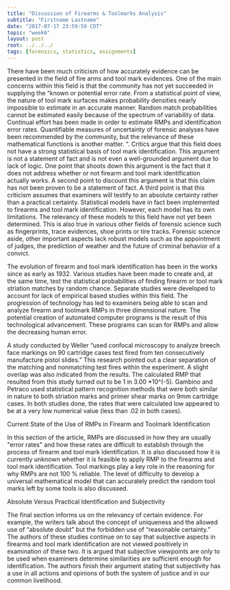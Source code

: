 ```yaml
---
title: "Discussion of Firearms & Toolmarks Analysis"
subtitle: "Firstname Lastname"
date: "2017-07-17 23:59:59 CDT"
topic: "week6"
layout: post
root: ../../../
tags: [forensics, statistics, assignments]
---
```


There have been much criticism of how accurately evidence can be presented in the field of fire arms and tool mark evidences. One of the main concerns within this field is that the community has not yet succeeded in supplying the “known or potential error rate. From a statistical point of view, the nature of tool mark surfaces makes probability densities nearly impossible to estimate in an accurate manner. Random match probabilities cannot be estimated easily because of the spectrum of variability of data. Continual effort has been made in order to estimate RMPs and identification error rates. Quantifiable measures of uncertainty of forensic analyses have been recommended by the community, but the relevance of these mathematical functions is another matter. ”. Critics argue that this field does not have a strong statistical basis of tool mark identification. This argument is not a statement of fact and is not even a well-grounded argument due to lack of logic. One point that shoots down this argument is the fact that it does not address whether or not firearm and tool mark identification actually works. A second point to discount this argument is that this claim has not been proven to be a statement of fact. A third point is that this criticism assumes that examiners will testify to an absolute certainty rather than a practical certainty. Statistical models have in fact been implemented to firearms and tool mark identification. However, each model has its own limitations. The relevancy of these models to this field have not yet been determined. This is also true in various other fields of forensic science such as fingerprints, trace evidences, shoe prints or tire tracks. Forensic science aside, other important aspects lack robust models such as the appointment of judges, the prediction of weather and the future of criminal behavior of a convict.

The evolution of firearm and tool mark identification has been in the works since as early as 1932. Various studies have been made to create and, at the same time, test the statistical probabilities of finding firearm or tool mark striation matches by random chance. Separate studies were developed to account for lack of empirical based studies within this field. The progression of technology has led to examiners being able to scan and analyze firearm and toolmark RMPs in three dimensional nature. The potential creation of automated computer programs is the result of this technological advancement. These programs can scan for RMPs and allow the decreasing human error.  

A study conducted by Weller “used confocal microscopy to analyze breech face markings on 90 cartridge cases test fired from ten consecutively manufacture pistol slides.” This research pointed out a clear separation of the matching and nonmatching test fires within the experiment. A slight overlap was also indicated from the results. The calculated RMP that resulted from this study turned out to be 1 in 3.00 *10^(-5). Gambino and Petraco used statistical pattern recognition methods that were both similar in nature to both striation marks and primer shear marks on 9mm cartridge cases. In both studies done, the rates that were calculated low appeared to be at a very low numerical value (less than .02 in both cases).

Current State of the Use of RMPs in Firearm and Toolmark Identification

In this section of the article, RMPs are discussed in how they are usually "error rates" and how these rates are difficult to establish through the process of firearm and tool mark identification. It is also discussed how it is currently unknown whether it is feasible to apply RMP to the firearms and tool mark identification. Tool markings play a key role in the reasoning for why RMPs are not 100 % reliable. The level of difficulty to develop a universal mathematical model that can accurately predict the random tool marks left by some tools is also discussed.

Absolute Versus Practical Identification and Subjectivity

The final section informs us on the relevancy of certain evidence. For example, the writers talk about the concept of uniqueness and the allowed use of “absolute doubt” but the forbidden use of “reasonable certainty.” The authors of these studies continue on to say that subjective aspects in firearms and tool mark identification are not viewed positively in examination of these two. It is argued that subjective viewpoints are only to be used when examiners determine similarities are sufficient enough for identification. The authors finish their argument stating that subjectivity has a use in all actions and opinions of both the system of justice and in our common livelihood. 

